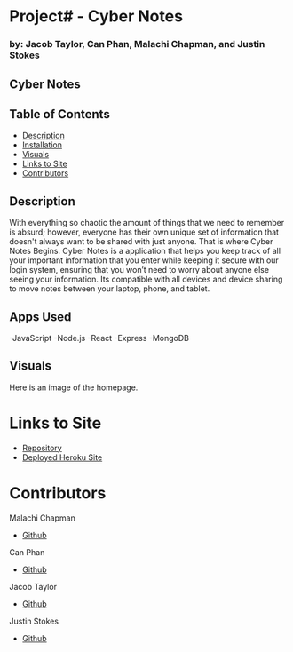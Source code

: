# Project#  - Cyber Notes
### by: Jacob Taylor, Can Phan, Malachi Chapman, and Justin Stokes

## Cyber Notes

## Table of Contents
 - [Description](#description)
 - [Installation](#installation)
 - [Visuals](#visuals)
 - [Links to Site](#Links_to_Site)
 - [Contributors](#Contributors)

 ## Description

 With everything so chaotic the amount of things that we need to remember is  absurd; however, everyone has their own unique set of information that doesn't  always want to be shared with just anyone. That is where Cyber Notes Begins.  Cyber Notes is a application that helps you keep track of all your important  information that you enter while keeping it secure with our login system,  ensuring that you won’t need to worry about anyone else seeing your information.  Its compatible with all devices and device sharing to move notes between your laptop, phone, and tablet.  



 ## Apps Used
  -JavaScript
  -Node.js
  -React
  -Express
  -MongoDB

 ## Visuals

Here is an image of the homepage.
![]()

# Links to Site

- [ Repository](https://github.com/mchapm17/final-project)
- [Deployed Heroku Site](https://fathomless-waters-50496.herokuapp.com/)


# Contributors

 Malachi Chapman
 - [Github](https://github.com/mchapm17)

 Can Phan
 - [Github](https://github.com/CanTPhan)

 Jacob Taylor
 - [Github](https://github.com/jacobotaylor)  

 Justin Stokes
 - [Github](https://github.com/Justokes)